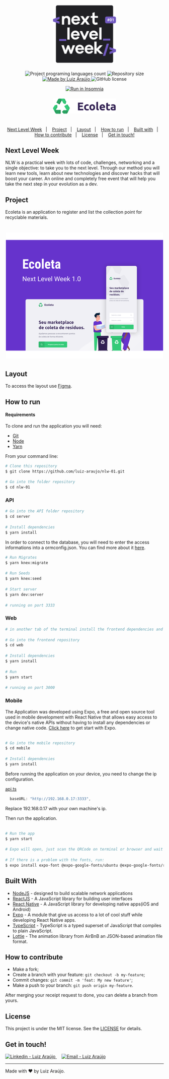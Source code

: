 <h1 align="center">
    <img alt="NextLevelWeek" title="#NextLevelWeek" src=".github/logo.svg" width="200px" />
</h1>

<p align="center">
  <img alt="Project programing languages count" src="https://img.shields.io/github/languages/count/luiz-araujo/nlw-01?color=34cb79">
  <img alt="Repository size" src="https://img.shields.io/github/repo-size/luiz-araujo/nlw-01?color=34cb79">
  <a href="https://www.linkedin.com/in/luiz-carlos-araujo-junior/">
    <img alt="Made by Luiz Araújo" src="https://img.shields.io/badge/made%20by-Luiz Araújo-%20?color=34cb79">
  </a>
  <img alt="GitHub license" src="https://img.shields.io/github/license/luiz-araujo/nlw-01?color=34cb79">
</p>

<p align="center">
<a href="https://insomnia.rest/run/?label=Ecoleta&uri=https%3A%2F%2Fraw.githubusercontent.com%2Fluiz-araujo%2Fecoleta%2Fmaster%2F.github%2Finsomnia.json" target="_blank"><img src="https://insomnia.rest/images/run.svg" alt="Run in Insomnia"></a>
</p>

<h3 align="center">
    <img alt="Logo" title="#logo" width="200px" src=".github/logo-ecoleta.png">
    <br><br>
</h3>

<p align="center">
  <a href="#nlw">Next Level Week</a>&nbsp;&nbsp;&nbsp;|&nbsp;&nbsp;&nbsp;
  <a href="#project">Project</a>&nbsp;&nbsp;&nbsp;|&nbsp;&nbsp;&nbsp;
  <a href="#layout">Layout</a>&nbsp;&nbsp;&nbsp;|&nbsp;&nbsp;&nbsp;
  <a href="#how-to-run">How to run</a>&nbsp;&nbsp;&nbsp;|&nbsp;&nbsp;&nbsp;
  <a href="#built-with">Built with</a>&nbsp;&nbsp;&nbsp;|&nbsp;&nbsp;&nbsp;
  <a href="#how-to-contribute">How to contribute</a>&nbsp;&nbsp;&nbsp;|&nbsp;&nbsp;&nbsp;
  <a href="#license">License</a>&nbsp;&nbsp;&nbsp;|&nbsp;&nbsp;&nbsp;
  <a href="#get-in-touch">Get in touch!</a>
</p>

## Next Level Week

NLW is a practical week with lots of code, challenges, networking and a single objective: to take you to the next level.
Through our method you will learn new tools, learn about new technologies and discover hacks that will boost your career.
An online and completely free event that will help you take the next step in your evolution as a dev.

## Project

Ecoleta is an application to register and list the collection point for recyclable materials.

<h1 align="center">
    <img alt="Example" title="Example" src=".github/capa.svg" width="500px" />
</h1>

## Layout

To access the layout use [Figma](https://www.figma.com/file/1SxgOMojOB2zYT0Mdk28lB/).

## How to run

#### Requirements

To clone and run the application you will need:

- [Git](https://git-scm.com)
- [Node](https://nodejs.org/)
- [Yarn](https://yarnpkg.com/)

From your command line:

```bash
# Clone this repository
$ git clone https://github.com/luiz-araujo/nlw-01.git

# Go into the folder repository
$ cd nlw-01
```

### API

```bash
# Go into the API folder repository
$ cd server

# Install dependencies
$ yarn install
```

In order to connect to the database, you will need to enter the access informations into a ormconfig.json. You can find more about it [here](https://typeorm.io/#/using-ormconfig).

```bash
# Run Migrates
$ yarn knex:migrate

# Run Seeds
$ yarn knex:seed

# Start server
$ yarn dev:server

# running on port 3333
```

### Web

```bash
# in another tab of the terminal install the frontend dependencies and run it

# Go into the frontend repository
$ cd web

# Install dependencies
$ yarn install

# Run
$ yarn start

# running on port 3000
```

### Mobile

The Application was developed using Expo, a free and open source tool used in mobile development with React Native that allows easy access to the device's native APIs without having to install any dependencies or change native code. [Click here](https://expo.io/learn) to get start with Expo.

```bash

# Go into the mobile repository
$ cd mobile

# Install dependencies
$ yarn install

```

Before running the application on your device, you need to change the ip configuration.

[api.ts](https://github.com/luiz-araujo/nlw-01/blob/master/mobile/src/services/api.ts)

```javascript
  baseURL: "http://192.168.0.17:3333",
```

Replace 192.168.0.17 with your own machine's ip.

Then run the application.

```bash

# Run the app
$ yarn start

# Expo will open, just scan the QRCode on terminal or browser and wait for the app to load.

# If there is a problem with the fonts, run:
$ expo install expo-font @expo-google-fonts/ubuntu @expo-google-fonts/roboto

```

## Built With

- [NodeJS](https://nodejs.org/en/) - designed to build scalable network applications
- [ReactJS](https://reactjs.org/) - A JavaScript library for building user interfaces
- [React Native](https://reactnative.dev/) - A JavaScript library for developing native apps(iOS and Android)
- [Expo](https://expo.io/) - A module that give us access to a lot of cool stuff while developing React Native apps.
- [TypeScript](https://www.typescriptlang.org/) - TypeScript is a typed superset of JavaScript that compiles to plain JavaScript.
- [Lottie](https://lottiefiles.com/) - The animation library from AirBnB an JSON-based animation file format.

## How to contribute

- Make a fork;
- Create a branch with your feature: `git checkout -b my-feature`;
- Commit changes: `git commit -m 'feat: My new feature'`;
- Make a push to your branch: `git push origin my-feature`.

After merging your receipt request to done, you can delete a branch from yours.

## License

This project is under the MIT license. See the [LICENSE](https://github.com/luiz-araujo/nlw-01/blob/master/LICENSE) for details.

## Get in touch!

<a href="https://www.linkedin.com/in/luiz-carlos-araujo-junior/" target="_blank" >
  <img alt="Linkedin - Luiz Araújo" src="https://img.shields.io/badge/Linkedin--%23F8952D?style=social&logo=linkedin">
</a>&nbsp;&nbsp;&nbsp;
<a href="mailto:luizcaj@yahoo.com.br" target="_blank" >
  <img alt="Email - Luiz Araújo" src="https://img.shields.io/badge/Email--%23F8952D?style=social&logo=yahoo!">
</a>

---

Made with ❤️ by Luiz Araújo.
